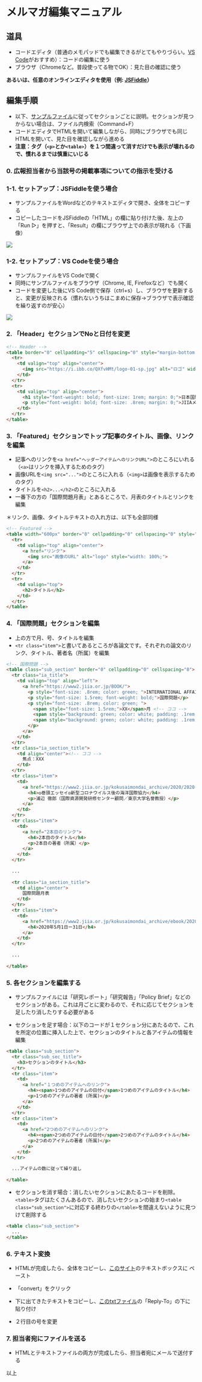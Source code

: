 # メルマガ編集マニュアル

## 道具
- コードエディタ（普通のメモパッドでも編集できるがとてもやりづらい。[VS Code](https://azure.microsoft.com/ja-jp/products/visual-studio-code/)がおすすめ）：コードの編集に使う
- ブラウザ（Chromeなど。普段使ってる物でOK）：見た目の確認に使う

**あるいは、任意のオンラインエディタを使用（例: [JSFiddle](https://jsfiddle.net)）**

## 編集手順

- 以下、[サンプルファイル](https://www.dropbox.com/s/5st63ekz7jmjqb0/mmHTML.html?dl=0)に従ってセクションごとに説明。セクションが見つからない場合は、ファイル内検索（Command+F）
- コードエディタでHTMLを開いて編集しながら、同時にブラウザでも同じHTMLを開いて、見た目を確認しながら進める
- **注意：タグ（`<p>`とか`<table>`）を１つ間違って消すだけでも表示が壊れるので、慣れるまでは慎重にいじる**

### 0. 広報担当者から当該号の掲載事項についての指示を受ける

### 1-1. セットアップ：JSFiddleを使う場合

- サンプルファイルをWordなどのテキストエディタで開き、全体をコピーする
- コピーしたコードをJSFiddleの「HTML」の欄に貼り付けた後、左上の「Run ▷」を押すと、「Result」の欄にブラウザ上での表示が現れる（下画像）

![](https://tva1.sinaimg.cn/large/0081Kckwgy1gkcw6udcl8j31100kl4cx.jpg)


### 1-2. セットアップ：VS Codeを使う場合

- サンプルファイルをVS Codeで開く
- 同時にサンプルファイルをブラウザ（Chrome, IE, Firefoxなど）でも開く
- コードを変更した後にVS Code側で保存（ctrl+s）し、ブラウザを更新すると、変更が反映される（慣れないうちはこまめに保存→ブラウザで表示確認を繰り返すのが安心）

![](https://tva1.sinaimg.cn/large/0081Kckwgy1gkcw6udcl8j31100kl4cx.jpg)

### 2. 「Header」セクションでNoと日付を変更

```html
<!-- Header -->
<table border="0" cellpadding="5" cellspacing="0" style="margin-bottom: 1rem;">
  <tr>
    <td valign="top" align="center">
      <img src="https://i.ibb.co/QXfvHMt/logo-01-sp.jpg" alt="ロゴ" width="50" style="max-width:100%;">
    </td>
  </tr>
  <tr>
    <td valign="top" align="center">
      <h1 style="font-weight: bold; font-size: 1rem; margin: 0;">日本国際問題研究所</h1>
      <p style="font-weight: bold; font-size: .8rem; margin: 0;">JIIAメールマガジン　No.240 (2020年9月**日)</p>
    </td>
  </tr>
</table>
```

### 3. 「Featured」セクションでトップ記事のタイトル、画像、リンクを編集

- 記事へのリンクを`<a href="ヘッダーアイテムへのリンクURL">`のところにいれる（`<a>`はリンクを挿入するためのタグ）
- 画像URLを`<img src="...">`のところに入れる（`<img>`は画像を表示するためのタグ）
- タイトルを`<h2>...</h2>`のところに入れる
- 一番下の方の「国際問題月表」とあるところで、月表のタイトルとリンクを編集

＊リンク、画像、タイトルテキストの入れ方は、以下も全部同様

```html
<!-- Featured -->
<table width="600px" border="0" cellpadding="0" cellspacing="0" style="margin-bottom: 2rem;">
  <tr>
    <td valign="top" align="center">
      <a href="リンク">
        <img src="画像のURL" alt="logo" style="width: 100%;">
      </a>
    </td>
  </tr>
  <tr>
    <td valign="top">
      <h2>タイトル</h2>
    </td>
  </tr>
</table>
```

### 4. 「国際問題」セクションを編集

- 上の方で月、号、タイトルを編集
- `<tr class="item">`と書いてあるところが各論文です。それぞれの論文のリンク、タイトル、著者名（所属）を編集

```html
<!-- 国際問題 -->
<table class="sub_section" border="0" cellpadding="0" cellspacing="0">
  <tr class="ia_title">
    <td valign="top" align="left">
      <a href="https://www2.jiia.or.jp/BOOK/">
        <p style="font-size: .8rem; color: green; ">INTERNATIONAL AFFAIRS</p>
        <p style="font-size: 1.5rem; font-weight: bold;">国際問題</p>
        <p style="font-size: .8rem; color: green; ">
          <span style="font-size: 1.5rem;">XX</span>月 <!-- ココ -->
          <span style="background: green; color: white; padding: .1rem; margin: 0 .2rem;">2020年XX月号 No.XXX</span> <!-- ココ -->
          <span style="background: green; color: white; padding: .1rem;">電子版</span>
        </p>
      </a>
    </td>
  </tr>
  <tr class="ia_section_title">
    <td align="center"><!-- ココ -->
      焦点：XXX 
    </td>
  </tr>
  <tr class="item">
    <td>
      <a href="https://www2.jiia.or.jp/kokusaimondai_archive/2020/2020-07_001.pdf">
        <h4>◎巻頭エッセイ◎新型コロナウイルス後の海洋国際協力</h4>
        <p>浦辺 徹郎（国際資源開発研修センター顧問／東京大学名誉教授）</p>
      </a>
    </td>
  </tr>
  <tr class="item">
    <td>
      <a href="2本目のリンク">
        <h4>2本目のタイトル</h4>
        <p>2本目の著者（所属）</p>
      </a>
    </td>
  </tr>
  
  ...
  
  <tr class="ia_section_title">
    <td align="center">
      国際問題月表
    </td>
  </tr>
  <tr class="item">
    <td>
      <a href="https://www2.jiia.or.jp/kokusaimondai_archive/ebook/2020-07_m05.pdf">
        <h4>2020年5月1日ー31日</h4>
      </a>
    </td>
  </tr>
  
  ...
  
</table>
```

### 5. 各セクションを編集する

- サンプルファイルには「研究レポート」「研究報告」「Policy Brief」などのセクションがある。これは月ごとに変わるので、それに応じてセクションを足したり消したりする必要がある

- セクションを足す場合：以下のコードが１セクション分にあたるので、これを所定の位置に挿入した上で、セクションのタイトルと各アイテムの情報を編集

```html
<table class="sub_section">
  <tr class="sub_sec_title">
    <h3>セクションのタイトル</h3>
  </tr>
  <tr class="item">
    <td>
      <a href="１つめのアイテムへのリンク">
        <h4><span>1つめのアイテムの日付</span>1つめのアイテムのタイトル</h4>
        <p>1つめのアイテムの著者 (所属)</p>
      </a>
    </td>
  </tr>
  <tr class="item">
    <td>
      <a href="2つめのアイテムへのリンク">
        <h4><span>2つめのアイテムの日付</span>2つめのアイテムのタイトル</h4>
        <p>2つめのアイテムの著者 (所属)</p>
      </a>
    </td>
  </tr>
  
  ...アイテムの数に従って繰り返し
  
</table>
```

- セクションを消す場合：消したいセクションにあたるコードを削除。`<table>`タグはたくさんあるので、消したいセクションの始まり`<table class="sub_section">`に対応する終わりの`</table>`を間違えないように見つけて削除する

```html
<table class="sub_section">
  ...
</table>
```

### 6. テキスト変換

- HTMLが完成したら、全体をコピーし、[このサイト](https://templates.mailchimp.com/resources/html-to-text/)のテキストボックスに
ペースト

- 「convert」をクリック

- 下に出てきたテキストをコピーし、[このtxtファイル](https://www.dropbox.com/s/0qc38b3ephqgq4j/mmTEXT.txt?dl=0)の「Reply-To」の下に貼り付け

- ２行目の号を変更

### 7. 担当者宛にファイルを送る

- HTMLとテキストファイルの両方が完成したら、担当者宛にメールで送付する

以上
